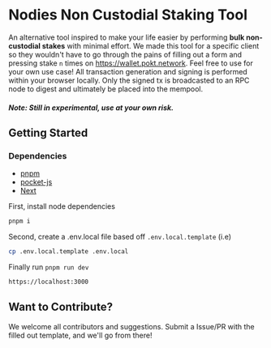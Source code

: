 # Nodies Non Custodial Staking Tool

An alternative tool inspired to make your life easier by performing **bulk non-custodial stakes** with minimal effort. We made this tool for a specific client so they wouldn't have to go through the pains of filling out a form and pressing stake `n` times on https://wallet.pokt.network. Feel free to use for your own use case!
All transaction generation and signing is performed within your browser locally. Only the signed tx is broadcasted to an RPC node to digest and ultimately be placed into the mempool.

##### Note: Still in experimental, use at your own risk.

## Getting Started

### Dependencies

-   [pnpm](https://pnpm.io/)
-   [pocket-js](https://github.com/pokt-foundation/pocket-js)
-   [Next](https://next.js)

First, install node dependencies

```bash
pnpm i
```

Second, create a .env.local file based off `.env.local.template` (i.e)
```bash
cp .env.local.template .env.local
```

Finally run `pnpm run dev`

```bash
https://localhost:3000
```

## Want to Contribute?
We welcome all contributors and suggestions. Submit a Issue/PR with the filled out template, and we'll go from there!